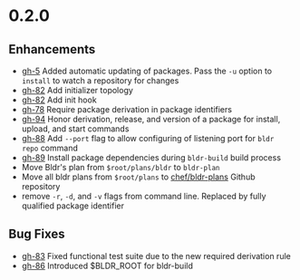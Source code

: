 # 0.2.0
## Enhancements
- [gh-5](https://github.com/chef/bldr/pull/5) Added automatic updating of packages. Pass the `-u` option to `install` to watch a repository for changes
- [gh-82](https://github.com/chef/bldr/pull/82) Add initializer topology
- [gh-82](https://github.com/chef/bldr/pull/82) Add init hook
- [gh-78](https://github.com/chef/bldr/pull/78) Require package derivation in package identifiers
- [gh-94](https://github.com/chef/bldr/pull/94) Honor derivation, release, and version of a package for install, upload, and start commands
- [gh-88](https://github.com/chef/bldr/pull/88) Add `--port` flag to allow configuring of listening port for `bldr repo` command
- [gh-89](https://github.com/chef/bldr/pull/89) Install package dependencies during `bldr-build` build process
- Move Bldr's plan from `$root/plans/bldr` to `bldr-plan`
- Move all bldr plans from `$root/plans` to [chef/bldr-plans](https://github.com/chef/bldr-plans) Github repository
- remove `-r`, `-d`, and `-v` flags from command line. Replaced by fully qualified package identifier

## Bug Fixes
- [gh-83](https://github.com/chef/bldr/pull/83) Fixed functional test suite due to the new required derivation rule
- [gh-86](https://github.com/chef/bldr/pull/86) Introduced $BLDR_ROOT for bldr-build
